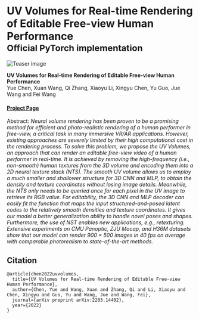 # UV Volumes for Real-time Rendering of Editable Free-view Human Performance<br><sub>Official PyTorch implementation</sub>

![Teaser image](./teaser.png)

**UV Volumes for Real-time Rendering of Editable Free-view Human Performance**<br>
Yue Chen, Xuan Wang, Qi Zhang, Xiaoyu Li, Xingyu Chen, Yu Guo, Jue Wang and Fei Wang
<br>
#### [Project Page](https://fanegg.github.io/UV-Volumes/)<br>

Abstract: *Neural volume rendering has been proven to be a promising method for efficient and photo-realistic rendering of a human performer in free-view, a critical task in many immersive VR/AR applications. However, existing approaches are severely limited by their high computational cost in the rendering process. To solve this problem, we propose the UV Volumes, an approach that can render an editable free-view video of a human performer in real-time. It is achieved by removing the high-frequency (i.e., non-smooth) human textures from the 3D volume and encoding them into a 2D neural texture stack (NTS). The smooth UV volume allows us to employ a much smaller and shallower structure for 3D CNN and MLP, to obtain the density and texture coordinates without losing image details. Meanwhile, the NTS only needs to be queried once for each pixel in the UV image to retrieve its RGB value. For editability, the 3D CNN and MLP decoder can easily fit the function that maps the input structured-and-posed latent codes to the relatively smooth densities and texture coordinates. It gives our model a better generalization ability to handle novel poses and shapes. Furthermore, the use of NST enables new applications, e.g., retexturing. Extensive experiments on CMU Panoptic, ZJU Mocap, and H36M datasets show that our model can render 900 × 500 images in 40 fps on average with comparable photorealism to state-of-the-art methods.*

## Citation

```
@article{chen2022uvvolumes,
  title={UV Volumes for Real-time Rendering of Editable Free-view Human Performance},
  author={Chen, Yue and Wang, Xuan and Zhang, Qi and Li, Xiaoyu and Chen, Xingyu and Guo, Yu and Wang, Jue and Wang, Fei},
  journal={arXiv preprint arXiv:2203.14402},
  year={2022}
}
```
